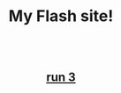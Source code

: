 <html>
 <body>
  <center>
   <h1>My Flash site!</h1>
   <br>
   <br>
   <a href="mitchellad.github.io/run3.html"><h2>run 3</h2></a>
  </center>
 </body>



</html>
